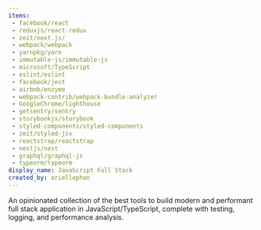```yaml
---
items:
 - facebook/react
 - reduxjs/react-redux
 - zeit/next.js/
 - webpack/webpack
 - yarnpkg/yarn
 - immutable-js/immutable-js
 - microsoft/TypeScript
 - eslint/eslint
 - facebook/jest
 - airbnb/enzyme
 - webpack-contrib/webpack-bundle-analyzer
 - GoogleChrome/lighthouse
 - getsentry/sentry
 - storybookjs/storybook
 - styled-components/styled-components
 - zeit/styled-jsx
 - reactstrap/reactstrap
 - nestjs/nest
 - graphql/graphql-js
 - typeorm/typeorm
display_name: JavaScript Full Stack
created_by: ariellephan
---
```

An opinionated collection of the best tools to build modern and performant full stack application in JavaScript/TypeScript, complete with testing, logging, and performance analysis.